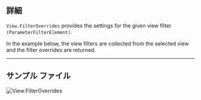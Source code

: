 ## 詳細
`View.FilterOverrides` provides the settings for the given view filter `(ParameterFilterElement)`.

In the example below, the view filters are collected from the selected view and the filter overrides are returned.

___
## サンプル ファイル

![View.FilterOverrides](./Revit.Elements.Views.View.FilterOverrides_img.jpg)
